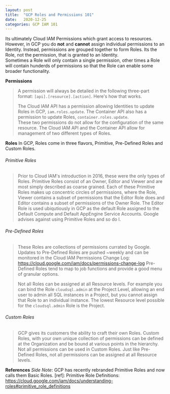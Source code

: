 ```yaml
---
layout: post
title:  "GCP Roles and Permissions 101"
date:   2020-12-25
categories: GCP IAM 101
---
```



Its ultimately Cloud IAM Permissions which grant access to resources.  However, in GCP you do **not** and **cannot** assign individual permissions to an Identity. Instead, permissions are grouped together to form Roles. Its the Role, not the permission, that is granted to an Identity.  
Sometimes a Role will only contain a single permission, other times a Role will contain hunderds of permissions so that the Role can enable some broader functionality.

**Permissions**

> A permission will always be detailed in the following three-part format: `[api].[resource].[action]`. Here's how that works. 
>
> The Cloud IAM API has a permission allowing Identities to update Roles in GCP, `iam.roles.update`.  The Container API also has a permission to update Roles, `container.roles.update`.  
> These two permissions do not allow for the configuration of the same resource. The Cloud IAM API and the Container API allow for management of two different types of Roles.

**Roles**
In GCP, Roles come in three flavors, Primitive, Pre-Defined Roles and Custom Roles.

###### Primitive Roles

> Prior to Cloud IAM's introduction in 2016, these were the only types of Roles. Primitive Roles consist of an Owner, Editor and Viewer and are most simply described as coarse grained.  Each of these Primitive Roles makes up concentric circles of permissions, where the Role, Viewer contains a subset of permissions that the Editor Role does and Editor contains a subset of permissions of the Owner Role. 
> The Editor Role is used ubiqutiously in GCP as the default Role assigned to the Default Compute and Default AppEngine Service Accounts.
> Google advises against using Primitive Roles and so do I.

###### Pre-Defined Roles

> These Roles are collections of permissions currated by Google. Updates to Pre-Defined Roles are pushed ~weekly and can be monitored in the Cloud IAM Permissions Change Log: 
> https://cloud.google.com/iam/docs/permissions-change-log
> Pre-Defined Roles tend to map to job functions and provide a good menu of granular options. 
>
> Not all Roles can be assigned at all Resource levels.  For example you can bind the Role `cloudsql.admin` at the Project Level, allowing an end user to admin all SQL instances in a Project, but you cannot assign that Role to an individual instance.  The lowest Resource level possible for the `cloudsql.admin`  Role is the Project.

###### Custom Roles

> GCP gives its customers the ability to craft their own Roles.  Custom Roles, with your own unique collection of permissions can be defined at the Organization and be bound at various points in the hierarchy. 
> Not all permissions can be used in Custom Roles. Just like Pre-Defined Roles, not all permissions can be assigned at all Resource levels.



**References**
_Side Note_: GCP has recently rebranded Primitive Roles and now calls them Basic Roles.
[ref]:
Primitive Role Definitions: 
https://cloud.google.com/iam/docs/understanding-roles#primitive_role_definitions

